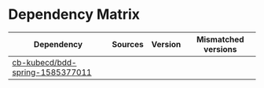 # Dependency Matrix

Dependency | Sources | Version | Mismatched versions
---------- | ------- | ------- | -------------------
[cb-kubecd/bdd-spring-1585377011](https://github.com/cb-kubecd/bdd-spring-1585377011.git) |  | []() | 
